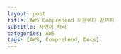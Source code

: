 ```yaml
---
layout: post
title: AWS Comprehend 처음부터 끝까지
subtitle: 자연어 처리
categories: AWS
tags: [AWS, Comprehend, Docs]
---
```



